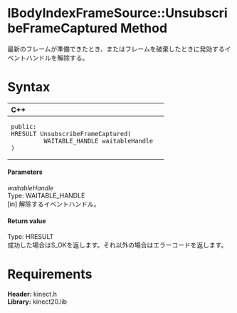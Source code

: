 IBodyIndexFrameSource::UnsubscribeFrameCaptured Method  
======================================================  

最新のフレームが準備できたとき、またはフレームを破棄したときに発効するイベントハンドルを解除する。 <span id="syntaxSection"></span>

Syntax  
======  

<table>
<colgroup>
<col width="100%" />
</colgroup>
<thead>
<tr class="header">
<th align="left">C++</th>
</tr>
</thead>
<tbody>
<tr class="odd">
<td align="left"><pre><code>public:  
HRESULT UnsubscribeFrameCaptured(  
         WAITABLE_HANDLE waitableHandle  
)</code></pre></td>
</tr>
</tbody>
</table>

<span id="ID4EG"></span>
#### Parameters  

*waitableHandle*    
Type: WAITABLE\_HANDLE  
[in] 解除するイベントハンドル。  

<span id="ID4EP"></span>
#### Return value  

Type: HRESULT  
成功した場合はS\_OKを返します。それ以外の場合はエラーコードを返します。  

<span id="requirements"></span>

Requirements  
============  

**Header:** kinect.h  
**Library:** kinect20.lib  



<!--Please do not edit the data in the comment block below.-->
<!--
TOCTitle : UnsubscribeFrameCaptured Method
RLTitle : IBodyIndexFrameSource::UnsubscribeFrameCaptured Method
KeywordK : UnsubscribeFrameCaptured method
KeywordK : IBodyIndexFrameSource::UnsubscribeFrameCaptured method
KeywordF : IBodyIndexFrameSource::UnsubscribeFrameCaptured
KeywordF : UnsubscribeFrameCaptured
KeywordF : Microsoft.Kinect.kinect.IBodyIndexFrameSource.UnsubscribeFrameCaptured(WAITABLE_HANDLE)
KeywordA : M:Microsoft.Kinect.kinect.IBodyIndexFrameSource.UnsubscribeFrameCaptured(WAITABLE_HANDLE)
AssetID : M:Microsoft.Kinect.kinect.IBodyIndexFrameSource.UnsubscribeFrameCaptured(WAITABLE_HANDLE)
Locale : en-us
CommunityContent : 1
APIType : Managed
APILocation : 
APIName : Microsoft.Kinect.kinect.IBodyIndexFrameSource::UnsubscribeFrameCaptured
TargetOS : Windows
TopicType : kbSyntax
DevLang : C++
DocSet : K4Wv2
ProjType : K4Wv2Proj
Technology : Kinect for Windows
Product : Kinect for Windows SDK v2
productversion : 20
-->
